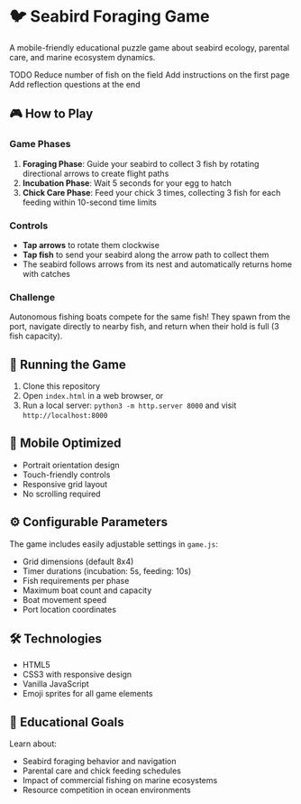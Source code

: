 # 🐦 Seabird Foraging Game

A mobile-friendly educational puzzle game about seabird ecology, parental care, and marine ecosystem dynamics.

TODO
Reduce number of fish on the field 
Add instructions on the first page
Add reflection questions at the end

## 🎮 How to Play

### Game Phases

1. **Foraging Phase**: Guide your seabird to collect 3 fish by rotating directional arrows to create flight paths
2. **Incubation Phase**: Wait 5 seconds for your egg to hatch  
3. **Chick Care Phase**: Feed your chick 3 times, collecting 3 fish for each feeding within 10-second time limits

### Controls

- **Tap arrows** to rotate them clockwise
- **Tap fish** to send your seabird along the arrow path to collect them
- The seabird follows arrows from its nest and automatically returns home with catches

### Challenge

Autonomous fishing boats compete for the same fish! They spawn from the port, navigate directly to nearby fish, and return when their hold is full (3 fish capacity).

## 🚀 Running the Game

1. Clone this repository
2. Open `index.html` in a web browser, or 
3. Run a local server: `python3 -m http.server 8000` and visit `http://localhost:8000`

## 📱 Mobile Optimized

- Portrait orientation design
- Touch-friendly controls  
- Responsive grid layout
- No scrolling required

## ⚙️ Configurable Parameters

The game includes easily adjustable settings in `game.js`:

- Grid dimensions (default 8x4)
- Timer durations (incubation: 5s, feeding: 10s)
- Fish requirements per phase
- Maximum boat count and capacity
- Boat movement speed
- Port location coordinates

## 🛠️ Technologies

- HTML5
- CSS3 with responsive design
- Vanilla JavaScript
- Emoji sprites for all game elements

## 🎯 Educational Goals

Learn about:
- Seabird foraging behavior and navigation
- Parental care and chick feeding schedules  
- Impact of commercial fishing on marine ecosystems
- Resource competition in ocean environments